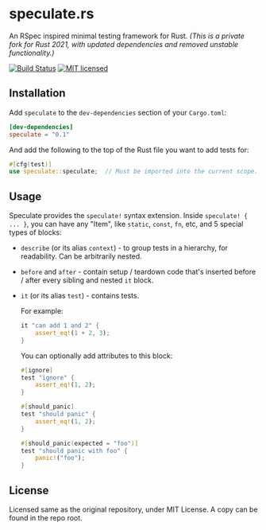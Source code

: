 # speculate.rs

An RSpec inspired minimal testing framework for Rust. *(This is a private fork
for Rust 2021, with updated dependencies and removed unstable functionality.)*

[![Build Status][actions-badge]][actions-link]
[![MIT licensed][mit-badge]][mit-link]

[actions-badge]: https://github.com/alexobolev/speculate-rs/actions/workflows/build.yml/badge.svg
[actions-link]: https://github.com/alexobolev/speculate-rs/actions?query=workflow%3ABuild+branch%3Amaster
[mit-badge]: https://img.shields.io/badge/license-MIT-blue.svg
[mit-link]: LICENSE.md

## Installation

Add `speculate` to the `dev-dependencies` section of your `Cargo.toml`:

```toml
[dev-dependencies]
speculate = "0.1"
```

And add the following to the top of the Rust file you want to add tests for:

```rust
#[cfg(test)]
use speculate::speculate;  // Must be imported into the current scope.
```

## Usage

Speculate provides the `speculate!` syntax extension.
Inside `speculate! { ... }`, you can have any "Item", like `static`, `const`,
`fn`, etc, and 5 special types of blocks:

* `describe` (or its alias `context`) - to group tests in a hierarchy, for
  readability. Can be arbitrarily nested.

* `before` and `after` - contain setup / teardown code that's inserted
  before / after every sibling and nested `it` block.

* `it` (or its alias `test`) - contains tests.

  For example:

  ```rust
  it "can add 1 and 2" {
      assert_eq!(1 + 2, 3);
  }
  ```

  You can optionally add attributes to this block:

  ```rust
  #[ignore]
  test "ignore" {
      assert_eq!(1, 2);
  }

  #[should_panic]
  test "should panic" {
      assert_eq!(1, 2);
  }

  #[should_panic(expected = "foo")]
  test "should panic with foo" {
      panic!("foo");
  }
  ```

## License

Licensed same as the original repository, under MIT License.
A copy can be found in the repo root.
